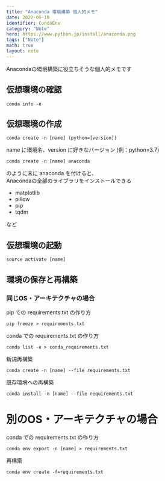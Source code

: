 ```yaml
---
title: "Anaconda 環境構築 個人的メモ"
date: 2022-05-10
identifier: CondaEnv
category: "Note"
hero: https://www.python.jp/install/anaconda.png
tags: ["Note"]
math: true
layout: note
---
```

Anacondaの環境構築に役立ちそうな個人的メモです

<!--more-->
## 仮想環境の確認

```console
conda info -e
```

## 仮想環境の作成

```console
conda create -n [name] (python=[version])
```

name に環境名、version に好きなバージョン (例：python=3.7)

```console
conda create -n [name] anaconda
```
のように末に anaconda を付けると、  
Anacondaの全部のライブラリをインストールできる

- matplotlib
- pillow
- pip
- tqdm

など

## 仮想環境の起動

```console
source activate [name]
```

## 環境の保存と再構築
### 同じOS・アーキテクチャの場合

pip での requirements.txt の作り方
```console
pip freeze > requirements.txt
```

conda での requirements.txt の作り方
```console
conda list -e > conda_requirements.txt
```

新規再構築
```console
conda create -n [name] --file requirements.txt
```

既存環境への再構築
```console
conda install -n [name] --file requirements.txt
```

# 別のOS・アーキテクチャの場合

conda での requirements.txt の作り方
```console
conda env export -n [name] > requirements.txt
```

再構築
```console
conda env create -f=requirements.txt
```